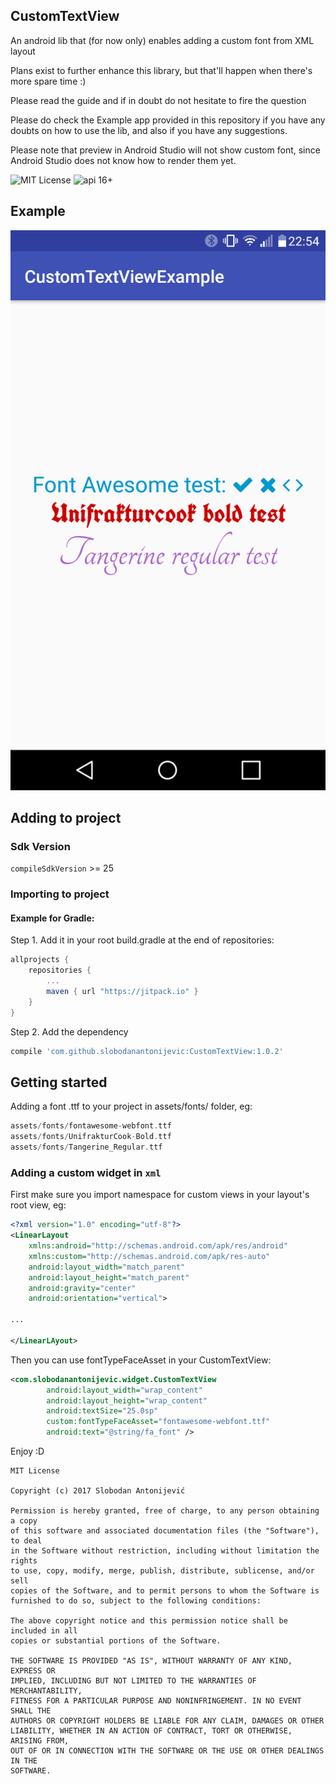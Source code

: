## CustomTextView ##
An android lib that (for now only) enables adding a custom font from XML layout

Plans exist to further enhance this library, but that'll happen when there's more spare time :)

Please read the guide and if in doubt do not hesitate to fire the question

Please do check the Example app provided in this repository if you have any doubts on how to use the lib, and also if you have any suggestions.

Please note that preview in Android Studio will not show custom font, since Android Studio does not know how to render them yet.

![MIT License](https://img.shields.io/github/license/mashape/apistatus.svg) ![api 16+](https://img.shields.io/badge/API-16%2B-green.svg)

## Example ##
![](/read_me/eg.png)

## Adding to project ##

### Sdk Version ###
`compileSdkVersion` >= 25

### Importing to project ###

#### Example for Gradle: ####

Step 1. Add it in your root build.gradle at the end of repositories:
```groovy
allprojects {
	repositories {
		...
		maven { url "https://jitpack.io" }
	}
}
```

Step 2. Add the dependency
```groovy
compile 'com.github.slobodanantonijevic:CustomTextView:1.0.2'
```

## Getting started ##

Adding a font .ttf to your project in assets/fonts/ folder, eg:
```groovy
assets/fonts/fontawesome-webfont.ttf
assets/fonts/UnifrakturCook-Bold.ttf
assets/fonts/Tangerine_Regular.ttf
```

### Adding a custom widget in `xml` ###
First make sure you import namespace for custom views in your layout's root view, eg:
```xml
<?xml version="1.0" encoding="utf-8"?>
<LinearLayout
    xmlns:android="http://schemas.android.com/apk/res/android"
    xmlns:custom="http://schemas.android.com/apk/res-auto"
    android:layout_width="match_parent"
    android:layout_height="match_parent"
    android:gravity="center"
    android:orientation="vertical">

...

</LinearLAyout>
```
Then you can use fontTypeFaceAsset in your CustomTextView:
```xml
<com.slobodanantonijevic.widget.CustomTextView
        android:layout_width="wrap_content"
        android:layout_height="wrap_content"
        android:textSize="25.0sp"
        custom:fontTypeFaceAsset="fontawesome-webfont.ttf"
        android:text="@string/fa_font" />
```

Enjoy :D

```
MIT License

Copyright (c) 2017 Slobodan Antonijević

Permission is hereby granted, free of charge, to any person obtaining a copy
of this software and associated documentation files (the "Software"), to deal
in the Software without restriction, including without limitation the rights
to use, copy, modify, merge, publish, distribute, sublicense, and/or sell
copies of the Software, and to permit persons to whom the Software is
furnished to do so, subject to the following conditions:

The above copyright notice and this permission notice shall be included in all
copies or substantial portions of the Software.

THE SOFTWARE IS PROVIDED "AS IS", WITHOUT WARRANTY OF ANY KIND, EXPRESS OR
IMPLIED, INCLUDING BUT NOT LIMITED TO THE WARRANTIES OF MERCHANTABILITY,
FITNESS FOR A PARTICULAR PURPOSE AND NONINFRINGEMENT. IN NO EVENT SHALL THE
AUTHORS OR COPYRIGHT HOLDERS BE LIABLE FOR ANY CLAIM, DAMAGES OR OTHER
LIABILITY, WHETHER IN AN ACTION OF CONTRACT, TORT OR OTHERWISE, ARISING FROM,
OUT OF OR IN CONNECTION WITH THE SOFTWARE OR THE USE OR OTHER DEALINGS IN THE
SOFTWARE.
```
